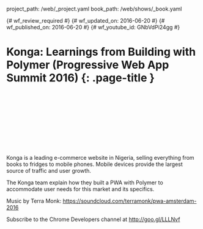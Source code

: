 project_path: /web/_project.yaml
book_path: /web/shows/_book.yaml

{# wf_review_required #}
{# wf_updated_on: 2016-06-20 #}
{# wf_published_on: 2016-06-20 #}
{# wf_youtube_id: GNbVdPi24gg #}

# Konga: Learnings from Building with Polymer (Progressive Web App Summit 2016) {: .page-title }


<div class="video-wrapper">
  <iframe class="devsite-embedded-youtube-video" data-video-id="GNbVdPi24gg"
          data-autohide="1" data-showinfo="0" frameborder="0" allowfullscreen>
  </iframe>
</div>


Konga is a leading e-commerce website in Nigeria, selling everything from books to fridges to mobile phones. Mobile devices provide the largest source of traffic and user growth. 

The Konga team explain how they built a PWA with Polymer to accommodate user needs for this market and its specifics.

Music by Terra Monk: https://soundcloud.com/terramonk/pwa-amsterdam-2016

Subscribe to the Chrome Developers channel at http://goo.gl/LLLNvf
